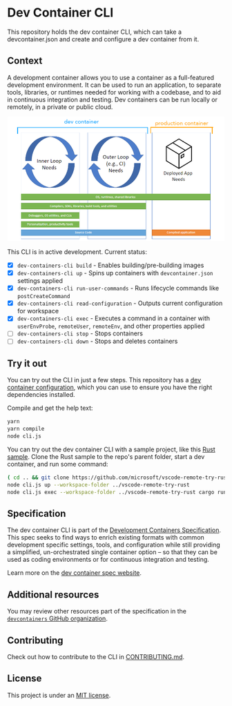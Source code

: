 # Dev Container CLI

This repository holds the dev container CLI, which can take a devcontainer.json and create and configure a dev container from it.

## Context

A development container allows you to use a container as a full-featured development environment. It can be used to run an application, to separate tools, libraries, or runtimes needed for working with a codebase, and to aid in continuous integration and testing. Dev containers can be run locally or remotely, in a private or public cloud.

![Diagram of inner and outerloop development with dev containers](/images/dev-container-stages.png)

This CLI is in active development. Current status:

- [x] `dev-containers-cli build` - Enables building/pre-building images
- [x] `dev-containers-cli up` - Spins up containers with `devcontainer.json` settings applied
- [x] `dev-containers-cli run-user-commands` - Runs lifecycle commands like `postCreateCommand`
- [x] `dev-containers-cli read-configuration` - Outputs current configuration for workspace
- [x] `dev-containers-cli exec` - Executes a command in a container with `userEnvProbe`, `remoteUser`, `remoteEnv`, and other properties applied
- [ ] `dev-containers-cli stop` - Stops containers
- [ ] `dev-containers-cli down` - Stops and deletes containers

## Try it out
You can try out the CLI in just a few steps. This repository has a [dev container configuration](https://github.com/devcontainers/cli/tree/main/.devcontainer), which you can use to ensure you have the right dependencies installed.

Compile and get the help text:
```sh
yarn
yarn compile
node cli.js
```

You can try out the dev container CLI with a sample project, like this [Rust sample](https://github.com/microsoft/vscode-remote-try-rust). Clone the Rust sample to the repo's parent folder, start a dev container, and run some command:
```sh
( cd .. && git clone https://github.com/microsoft/vscode-remote-try-rust )
node cli.js up --workspace-folder ../vscode-remote-try-rust
node cli.js exec --workspace-folder ../vscode-remote-try-rust cargo run
```

## Specification

The dev container CLI is part of the [Development Containers Specification](https://github.com/devcontainers/spec). This spec seeks to find ways to enrich existing formats with common development specific settings, tools, and configuration while still providing a simplified, un-orchestrated single container option – so that they can be used as coding environments or for continuous integration and testing.

Learn more on the [dev container spec website](https://devcontainers.github.io/containers.dev/).

## Additional resources

You may review other resources part of the specification in the [`devcontainers` GitHub organization](https://github.com/devcontainers).

## Contributing

Check out how to contribute to the CLI in [CONTRIBUTING.md](contributing.md).

## License

This project is under an [MIT license](LICENSE.txt).
